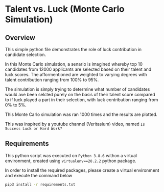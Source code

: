 # Talent vs. Luck (Monte Carlo Simulation)


## Overview
This simple python file demonstrates the role of luck contribution in candidate selection.

In this Monte Carlo simulation, a senario is imagined whereby top 10 candidates from 12000 applicants are selected based on their talent and luck scores. The afformentioned are weighted to varying degrees with talent contribution ranging from 100% to 95%. 

The simulation is simply trying to determine what number of candidates would ave been selcted purely on the basis of their talent score compared to if luck played a part in their selection, with luck contribution ranging from 0% to 5%.

This Monte Carlo simulation was ran 1000 times and the results are plotted.

This was inspired by a youtube channel (Veritasium) video, named `Is Success Luck or Hard Work?`


## Requirements
This python script was executed on `Python 3.8.6` withon a virtual environment, created using `virtualenv==20.2.2` python package.

In order to install the required packages, please create a virtual environment and execute the command below

```bash
pip3 install -r requirements.txt
```
